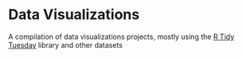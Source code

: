 # Data Visualizations

A compilation of data visualizations projects, mostly using the [R Tidy Tuesday](https://github.com/rfordatascience/tidytuesday) library and other datasets 
